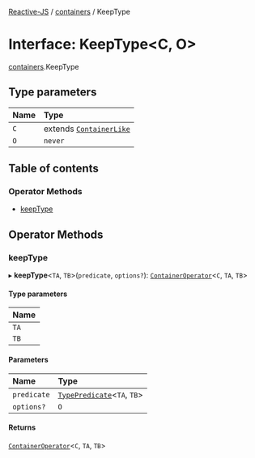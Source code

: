 [Reactive-JS](../README.md) / [containers](../modules/containers.md) / KeepType

# Interface: KeepType<C, O\>

[containers](../modules/containers.md).KeepType

## Type parameters

| Name | Type |
| :------ | :------ |
| `C` | extends [`ContainerLike`](containers.ContainerLike.md) |
| `O` | `never` |

## Table of contents

### Operator Methods

- [keepType](containers.KeepType.md#keeptype)

## Operator Methods

### keepType

▸ **keepType**<`TA`, `TB`\>(`predicate`, `options?`): [`ContainerOperator`](../modules/containers.md#containeroperator)<`C`, `TA`, `TB`\>

#### Type parameters

| Name |
| :------ |
| `TA` |
| `TB` |

#### Parameters

| Name | Type |
| :------ | :------ |
| `predicate` | [`TypePredicate`](../modules/functions.md#typepredicate)<`TA`, `TB`\> |
| `options?` | `O` |

#### Returns

[`ContainerOperator`](../modules/containers.md#containeroperator)<`C`, `TA`, `TB`\>
